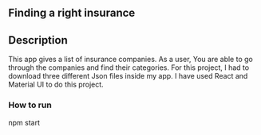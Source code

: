 ###
Finding a right insurance
---
####
 Description
---
This app gives a list of insurance companies. As a user, You are able to go through the companies and find their categories. 
For this project, I had to download three different Json files inside my app. I have used React and Material UI to do this project.

### How to run

npm start

